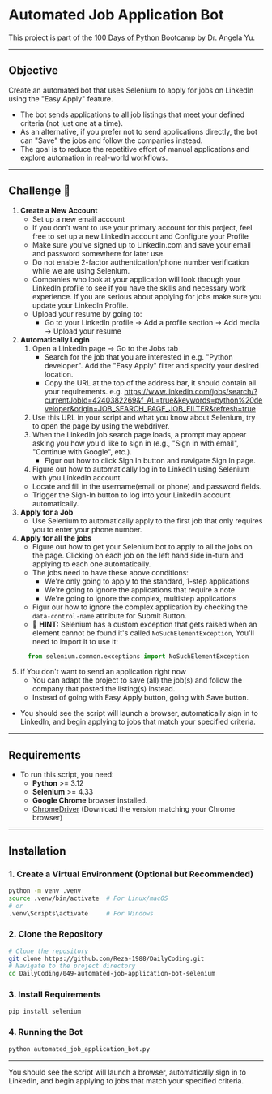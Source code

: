 # Automated Job Application Bot
This project is part of the [100 Days of Python Bootcamp](https://www.udemy.com/course/100-days-of-code/) by Dr. Angela Yu.

--- 

## Objective
Create an automated bot that uses Selenium to apply for jobs on LinkedIn using the "Easy Apply" feature.
   - The bot sends applications to all job listings that meet your defined criteria (not just one at a time).
   - As an alternative, if you prefer not to send applications directly, the bot can "Save" the jobs and follow the companies instead.
   - The goal is to reduce the repetitive effort of manual applications and explore automation in real-world workflows.

---

## Challenge 👺
1. **Create a New Account**
   - Set up a new email account
   - If you don't want to use your primary account for this project, feel free to set up a new LinkedIn account and Configure your Profile
   - Make sure you've signed up to LinkedIn.com and save your email and password somewhere for later use.
   - Do not enable 2-factor authentication/phone number verification while we are using Selenium.
   - Companies who look at your application will look through your LinkedIn profile to see if you have the skills and necessary work experience. If you are serious about applying for jobs make sure you update your LinkedIn Profile.
   - Upload your resume by going to:
     - Go to your LinkedIn profile -> Add a profile section -> Add media -> Upload your resume
2. **Automatically Login**
   1. Open a LinkedIn page -> Go to the Jobs tab 
       - Search for the job that you are interested in e.g. "Python developer". Add the "Easy Apply" filter and specify your desired location.
       - Copy the URL at the top of the address bar, it should contain all your requirements. e.g. https://www.linkedin.com/jobs/search/?currentJobId=4240382269&f_AL=true&keywords=python%20developer&origin=JOB_SEARCH_PAGE_JOB_FILTER&refresh=true
   2. Use this URL in your script and what you know about Selenium, try to open the page by using the webdriver.
   3. When the LinkedIn job search page loads, a prompt may appear asking you how you'd like to sign in (e.g., "Sign in with email", "Continue with Google", etc.).
        - Figur out how to click Sign In button and navigate Sign In page.
   4. Figure out how to automatically log in to LinkedIn using Selenium with you LinkedIn account.
     - Locate and fill in the username(email or phone) and password fields.
     - Trigger the Sign-In button to log into your LinkedIn account automatically.
3. **Apply for a Job**
   - Use Selenium to automatically apply to the first job that only requires you to enter your phone number. 
4. **Apply for all the jobs**
    - Figure out how to get your Selenium bot to apply to all the jobs on the page. Clicking on each job on the left hand side in-turn and applying to each one automatically. 
    - The jobs need to have these above conditions:
      - We're only going to apply to the standard, 1-step applications
      - We're going to ignore the applications that require a note
      - We're going to ignore the complex, multistep applications
    - Figur our how to ignore the complex application by checking the `data-control-name` attribute for Submit Button.
   - 👀 **HINT:** Selenium has a custom exception that gets raised when an element cannot be found it's called `NoSuchElementException`, You'll need to import it to use it:
   ```python
     from selenium.common.exceptions import NoSuchElementException
   ```
5. if You don't want to send an application right now  
   - You can adapt the project to save (all) the job(s) and follow the company that posted the listing(s) instead.
   - Instead of going with Easy Apply button, going with Save button.

- You should see the script will launch a browser, automatically sign in to LinkedIn, and begin applying to jobs that match your specified criteria.

---

## Requirements

- To run this script, you need:
    - **Python** >= 3.12
    - **Selenium** >= 4.33
    - **Google Chrome**  browser installed.
    - [ChromeDriver](https://chromedriver.chromium.org/downloads) (Download the version matching your Chrome browser)
---

## Installation

### 1. Create a Virtual Environment (Optional but Recommended)

```bash
python -m venv .venv
source .venv/bin/activate  # For Linux/macOS
# or
.venv\Scripts\activate     # For Windows
```

### 2. Clone the Repository

```bash
# Clone the repository
git clone https://github.com/Reza-1988/DailyCoding.git
# Navigate to the project directory
cd DailyCoding/049-automated-job-application-bot-selenium
```

### 3. Install Requirements

```bash
pip install selenium
```

### 4. Running the Bot

```bash
python automated_job_application_bot.py
```
---

You should see the script will launch a browser, automatically sign in to LinkedIn, and begin applying to jobs that match your specified criteria.